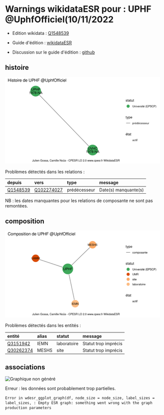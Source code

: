 Warnings wikidataESR pour : UPHF @UphfOfficiel(10/11/2022
================

- Edition wikidata : [Q1548539](https://www.wikidata.org/wiki/Q1548539)
- Guide d'édition : [wikidataESR](https://github.com/cpesr/wikidataESR/)

- Discussion sur le guide d'édition : [github](https://github.com/cpesr/wikidataESR/issues)



## histoire 

![Graphique non généré](Q1548539-histoire.png) 

Problèmes détectés dans les relations :

|depuis                                             |vers                                                   |type         |message              |
|:--------------------------------------------------|:------------------------------------------------------|:------------|:--------------------|
|[Q1548539](https://www.wikidata.org/wiki/Q1548539) |[Q102274027](https://www.wikidata.org/wiki/Q102274027) |prédécesseur |Date(s) manquante(s) |

NB : les dates manquantes pour les relations de composante ne sont pas remontées. 



## composition 

![Graphique non généré](Q1548539-composition.png) 

Problèmes détectés dans les entités :

|entité                                               |alias |statut      |message              |
|:----------------------------------------------------|:-----|:-----------|:--------------------|
|[Q3151942](https://www.wikidata.org/wiki/Q3151942)   |IEMN  |laboratoire |Statut trop imprécis |
|[Q30262374](https://www.wikidata.org/wiki/Q30262374) |MESHS |site        |Statut trop imprécis |

 



## associations 

![Graphique non généré](Q1548539-associations.png) 

 


Erreur : les données sont probablement trop partielles.
```
Error in wdesr_ggplot_graph(df, node_size = node_size, label_sizes = label_sizes, : Empty ESR graph: something went wrong with the graph production parameters

``` 

